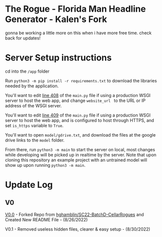 # The Rogue - Florida Man Headline Generator - Kalen's Fork

gonna be working a little more on this when i have more free time. check back for updates!

# Server Setup instructions

cd into the `/app` folder

Run `python3 -m pip install -r requirements.txt` to download the libraries needed by the application.

You'll want to edit [line 408](/app/main.py#L408) of the `main.py` file if using a production WSGI server to host the web app, and change `website_url ` to the URL or IP address of the WSGI server.

You'll want to edit [line 409](/app/main.py#L409) of the `main.py` file if using a production WSGI server to host the web app, and is configured to host through HTTPS, and set `is_https` variable to `True`.

You'll want to open `model/gdrive.txt`, and download the files at the google drive links to the `model` folder.

From there, run `python3 -m main` to start the server on local, most changes while developing will be picked up in realtime by the server. Note that upon cloning this repository an example project with an untrained model will show up upon running `python3 -m main`.


# Update Log
## V0
[V0.0](https://github.com/KalenShamy/SC22-BatchD-CellarRogues/tree/fc43e0129fa2c70ca03f2049cceb546fe19a0708) - Forked Repo from [hghamblin/SC22-BatchD-CellarRogues](https://github.com/hghamblin/SC22-BatchD-CellarRogues) and Created New README File - (8/26/2022)

V0.1 - Removed useless hidden files, clearer & easy setup - (8/30/2022)
